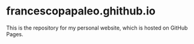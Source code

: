 # francescopapaleo.ghithub.io

This is the repository for my personal website, which is hosted on GitHub Pages.
